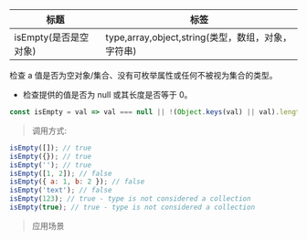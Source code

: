 |  标题   | 标签  |
|  ----  | ----  |
| isEmpty(是否是空对象) | type,array,object,string(类型，数组，对象，字符串) |

检查 a 值是否为空对象/集合、没有可枚举属性或任何不被视为集合的类型。

* 检查提供的值是否为 null 或其长度是否等于 0。

```js
const isEmpty = val => val === null || !(Object.keys(val) || val).length;
```

> 调用方式:

```js
isEmpty([]); // true
isEmpty({}); // true
isEmpty(''); // true
isEmpty([1, 2]); // false
isEmpty({ a: 1, b: 2 }); // false
isEmpty('text'); // false
isEmpty(123); // true - type is not considered a collection
isEmpty(true); // true - type is not considered a collection
```

> 应用场景
